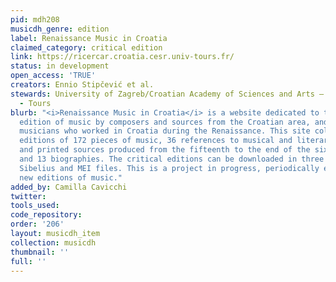 ```yaml
---
pid: mdh208
musicdh_genre: edition
label: Renaissance Music in Croatia
claimed_category: critical edition
link: https://ricercar.croatia.cesr.univ-tours.fr/
status: in development
open_access: 'TRUE'
creators: Ennio Stipčević et al.
stewards: University of Zagreb/Croatian Academy of Sciences and Arts – Zagreb, CESR
  - Tours
blurb: "<i>Renaissance Music in Croatia</i> is a website dedicated to the critical
  edition of music by composers and sources from the Croatian area, and also by Italian
  musicians who worked in Croatia during the Renaissance. This site collects the critical
  editions of 172 pieces of music, 36 references to musical and literary manuscripts
  and printed sources produced from the fifteenth to the end of the sixteenth century,
  and 13 biographies. The critical editions can be downloaded in three formats: pdf,
  Sibelius and MEI files. This is a project in progress, periodically enriched with
  new editions of music."
added_by: Camilla Cavicchi
twitter: 
tools_used: 
code_repository: 
order: '206'
layout: musicdh_item
collection: musicdh
thumbnail: ''
full: ''
---
```

